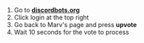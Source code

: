 1. Go to **[discordbots.org](https://discordbots.org/bot/234395307759108106)**
2. Click login at the top right
3. Go back to Marv's page and press **upvote**
4. Wait 10 seconds for the vote to process
